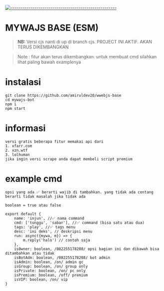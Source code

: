 [![-----------------------------------------------------](https://raw.githubusercontent.com/andreasbm/readme/master/assets/lines/colored.png)](#table-of-contents)

# MYWAJS BASE (ESM)

> **NB:** Versi cjs nanti di up di branch cjs. PROJECT INI AKTIF. AKAN TERUS DIKEMBANGKAN

> Note : fitur akan terus dikembangkan. untuk membuat cmd silahkan lihat paling bawah examplenya

# instalasi
```
git clone https://github.com/amiruldev20/wwebjs-base
cd mywajs-bot
npm i
npm start
```

# informasi
```
versi gratis beberapa fitur memakai api dari
1. xfarr.com
2. xzn.wtf
3. lolhuman
jika ingin versi scrape anda dapat membeli script premium
```

# example cmd
```
opsi yang ada ✅ berarti wajib di tambahkan. yang tidak ada centang berarti tidak masalah jika tidak ada

boolean = true atau false

export default {
    name: 'injun', //✅ nama command
    cmd: ['tunggu', 'sabar'], //✅ command (bisa satu atau dua)
    tags: 'play', //✅ tags menu
    desc: 'ini deks', // deskripsi menu
    run: async({mywa, m}) => {
        m.reply('halo') // contoh saja
    },
    isOwner: boolean, /082255178208/ opsi bagian ini dan dibawah bisa ditambahkan atau tidak
    isBotAdm: boolean, /082255178208/ bot admin
    isAdmin: boolean, /on/ admin gc
    isGroup: boolean, /on/ group only
    isPrivate: boolean, /on/ pc only
    isPremium: boolean, /off/ premium
    isVIP: boolean, /on/ vip
}
```
